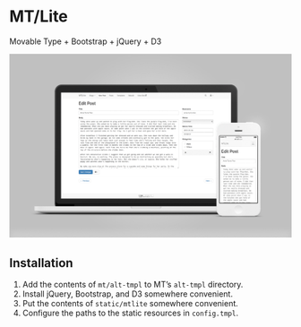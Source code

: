 MT/Lite
=======

Movable Type + Bootstrap + jQuery + D3

![Screenshots of the post editor view.](screenshots.png)


Installation
------------

1. Add the contents of `mt/alt-tmpl` to MT’s `alt-tmpl` directory.
2. Install jQuery, Bootstrap, and D3 somewhere convenient.
3. Put the contents of `static/mtlite` somewhere convenient.
4. Configure the paths to the static resources in `config.tmpl`.
